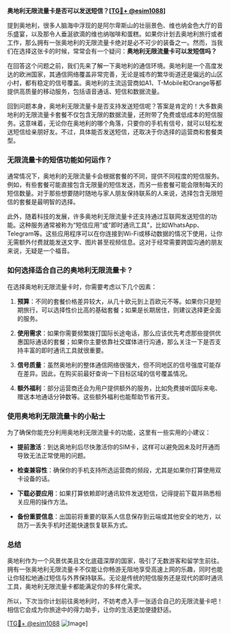 **奥地利无限流量卡是否可以发送短信？[[TG💪+ @esim1088](https://t.me/s/esim1088)]**

提到奥地利，很多人脑海中浮现的是阿尔卑斯山的壮丽景色、维也纳金色大厅的音乐盛宴，以及那令人垂涎欲滴的维也纳咖啡和蛋糕。如果你计划去奥地利旅行或者工作，那么拥有一张奥地利的无限流量卡绝对是必不可少的装备之一。然而，当我们在选择这张卡的时候，常常会有一个疑问：**奥地利无限流量卡可以发短信吗？**

在回答这个问题之前，我们先来了解一下奥地利的通信环境。奥地利是一个高度发达的欧洲国家，其通信网络覆盖非常完善，无论是城市的繁华街道还是偏远的山区小村，都有稳定的信号覆盖。奥地利的主流运营商如A1、T-Mobile和Orange等都提供高质量的移动服务，包括语音通话、短信和数据流量。

回到问题本身，奥地利无限流量卡是否支持发送短信呢？答案是肯定的！大多数奥地利的无限流量卡套餐不仅包含无限的数据流量，还附带了免费或低成本的短信服务。这意味着，无论你在奥地利的哪个角落，只要你的手机有信号，就可以轻松发送短信给亲朋好友。不过，具体能否发送短信，还取决于你选择的运营商和套餐类型。

### **无限流量卡的短信功能如何运作？**

通常情况下，奥地利的无限流量卡会根据套餐的不同，提供不同程度的短信服务。例如，有些套餐可能直接包含无限量的短信发送，而另一些套餐可能会限制每天的短信数量。对于那些想要随时随地与家人朋友保持联系的人来说，选择包含无限短信的套餐是最明智的选择。

此外，随着科技的发展，许多奥地利无限流量卡还支持通过互联网发送短信的功能。这种服务通常被称为“短信应用”或“即时通讯工具”，比如WhatsApp、Telegram等。这些应用程序可以在你连接到Wi-Fi或移动数据的情况下使用，让你无需额外付费就能发送文字、图片甚至视频信息。这对于经常需要跨国沟通的朋友来说，无疑是一个福音。

### **如何选择适合自己的奥地利无限流量卡？**

在选择奥地利无限流量卡时，你需要考虑以下几个因素：

1. **预算**：不同的套餐价格差异较大，从几十欧元到上百欧元不等。如果你只是短期旅行，可以选择性价比高的基础套餐；如果是长期居住，则建议选择更全面的服务。
   
2. **使用需求**：如果你需要频繁拨打国际长途电话，那么应该优先考虑那些提供优惠国际通话的套餐；如果你主要依靠社交媒体进行沟通，那么关注一下是否支持丰富的即时通讯工具就很重要。

3. **信号质量**：虽然奥地利的整体通信网络很强大，但不同地区的信号强度可能存在差异。因此，在购买前最好查询一下目标区域的信号覆盖情况。

4. **额外福利**：部分运营商还会为用户提供额外的服务，比如免费接听国际来电、赠送本地通话分钟数等。这些额外福利也能帮助节省开支。

### **使用奥地利无限流量卡的小贴士**

为了确保你能充分利用奥地利无限流量卡的功能，这里有一些实用的小建议：

- **提前激活**：到达奥地利后尽快激活你的SIM卡，这样可以避免因未及时开通而导致无法正常使用的问题。
  
- **检查兼容性**：确保你的手机支持所选运营商的频段，尤其是如果你打算使用双卡设备的话。

- **下载必要应用**：如果打算依赖即时通讯软件发送短信，记得提前下载并熟悉相关应用的操作方法。

- **备份重要信息**：出国前将重要的联系人信息保存到云端或其他安全的地方，以防万一丢失手机时还能快速恢复联系方式。

### **总结**

奥地利作为一个风景优美且文化底蕴深厚的国家，吸引了无数游客和留学生前往。拥有一张奥地利无限流量卡不仅能让你畅游无阻地享受高速上网的乐趣，同时也能让你轻松地通过短信与外界保持联系。无论是传统的短信服务还是现代的即时通讯工具，奥地利无限流量卡都能满足你的多样化需求。

所以，下次当你计划前往奥地利时，不妨考虑入手一张适合自己的无限流量卡吧！相信它会成为你旅途中的得力助手，让你的生活更加便捷舒适。

[[TG💪+ @esim1088](https://t.me/s/esim1088) ![Image](https://i.postimg.cc/4NQfJmqS/Snipaste-2025-05-13-00-14-12.png)]